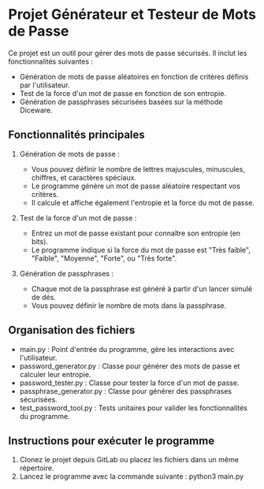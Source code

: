 # Projet Générateur et Testeur de Mots de Passe

Ce projet est un outil pour gérer des mots de passe sécurisés. Il inclut les fonctionnalités suivantes :
- Génération de mots de passe aléatoires en fonction de critères définis par l'utilisateur.
- Test de la force d'un mot de passe en fonction de son entropie.
- Génération de passphrases sécurisées basées sur la méthode Diceware.


## Fonctionnalités principales

1. Génération de mots de passe :
   - Vous pouvez définir le nombre de lettres majuscules, minuscules, chiffres, et caractères spéciaux.
   - Le programme génère un mot de passe aléatoire respectant vos critères.
   - Il calcule et affiche également l'entropie et la force du mot de passe.

2. Test de la force d'un mot de passe :
   - Entrez un mot de passe existant pour connaître son entropie (en bits).
   - Le programme indique si la force du mot de passe est "Très faible", "Faible", "Moyenne", "Forte", ou "Très forte".

3. Génération de passphrases :
   - Chaque mot de la passphrase est généré à partir d'un lancer simulé de dés.
   - Vous pouvez définir le nombre de mots dans la passphrase.


## Organisation des fichiers

- main.py : Point d'entrée du programme, gère les interactions avec l'utilisateur.
- password_generator.py : Classe pour générer des mots de passe et calculer leur entropie.
- password_tester.py : Classe pour tester la force d'un mot de passe.
- passphrase_generator.py : Classe pour générer des passphrases sécurisées.
- test_password_tool.py : Tests unitaires pour valider les fonctionnalités du programme.


## Instructions pour exécuter le programme

1. Clonez le projet depuis GitLab ou placez les fichiers dans un même répertoire.
2. Lancez le programme avec la commande suivante :
   python3 main.py

